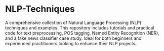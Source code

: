 # NLP-Techniques
A comprehensive collection of Natural Language Processing (NLP) techniques and examples. This repository includes tutorials and practical code for text preprocessing, POS tagging, Named Entity Recognition (NER), and a fake news classifier case study. Ideal for both beginners and experienced practitioners looking to enhance their NLP projects.
